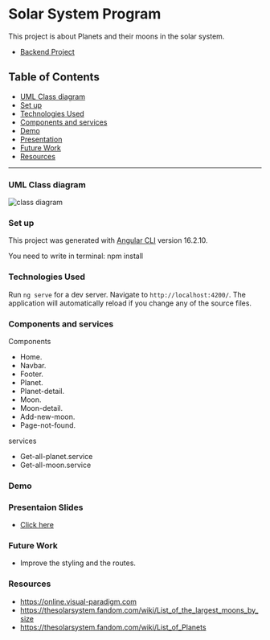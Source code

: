 # Solar System Program

This project is about Planets and their moons in the solar system.
- [Backend Project](https://github.com/Rojaon/solar-system-backend)

## Table of Contents
- [UML Class diagram](https://github.com/Rojaon/solar-system-frontend#uml-class-diagram)
- [Set up](https://github.com/Rojaon/solar-system-frontend#set-up)
- [Technologies Used](https://github.com/Rojaon/solar-system-frontend#technologies-used)
- [Components and services](https://github.com/Rojaon/solar-system-frontend#components-and-services)
- [Demo](https://github.com/Rojaon/solar-system-frontend#demo)
- [Presentation](https://github.com/Rojaon/solar-system-frontend#presentaion-slides)
- [Future Work](https://github.com/Rojaon/solar-system-frontend#future-work)
- [Resources](https://github.com/Rojaon/solar-system-frontend#resources)
------------------------------------------------------------------------------------------
### UML Class diagram
![class diagram](https://github.com/Rojaon/Solar-System.Midterm-Project/assets/109796364/331cb623-6be2-4dba-a890-fd724778ff1e)

### Set up
This project was generated with [Angular CLI](https://github.com/angular/angular-cli) version 16.2.10.

You need to write in terminal: npm install

### Technologies Used
Run `ng serve` for a dev server. Navigate to `http://localhost:4200/`. The application will automatically reload if you change any of the source files.

### Components and services

Components
- Home.
- Navbar.
- Footer.
- Planet.
- Planet-detail.
- Moon.
- Moon-detail.
- Add-new-moon.
- Page-not-found.

services
- Get-all-planet.service
- Get-all-moon.service

### Demo

### Presentaion Slides
- [Click here](https://docs.google.com/presentation/d/12hUY_EvqZFUlNjxfFlmXMm3ohNhwGCG4zQOtxM2ypwk/edit?usp=sharing)
### Future Work
- Improve the styling and the routes.
### Resources
- https://online.visual-paradigm.com
- https://thesolarsystem.fandom.com/wiki/List_of_the_largest_moons_by_size
- https://thesolarsystem.fandom.com/wiki/List_of_Planets
